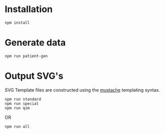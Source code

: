 # Installation

```
npm install
```

# Generate data

```
npm run patient-gen
```

# Output SVG's

SVG Template files are constructed using the [mustache](https://github.com/janl/mustache.js/) templating syntax.

```
npm run standard
npm run special
npm run qim
```

OR

```
npm run all
```